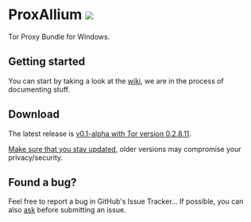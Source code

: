 # ProxAllium ![](https://download.tuxfamily.org/proxallium/icons/32.png)
Tor Proxy Bundle for Windows.

## Getting started
You can start by taking a look at the [wiki](https://github.com/DcodingTheWeb/ProxAllium/wiki), we are in the process of documenting stuff.

## Download
The latest release is [v0.1-alpha with Tor version 0.2.8.11](https://github.com/DcodingTheWeb/ProxAllium/releases/tag/v0.1-alpha). 

[Make sure that you stay updated](https://github.com/DcodingTheWeb/ProxAllium/wiki/Mailing-list), older versions may compromise your privacy/security.

## Found a bug?
Feel free to report a bug in GitHub's Issue Tracker... If possible, you can also [ask](https://github.com/DcodingTheWeb/ProxAllium/wiki/FAQ#i-have-a-question-where-can-i-ask) before submitting an issue.
